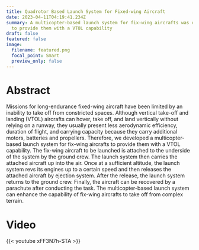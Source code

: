 ```yaml
---
title: Quadrotor Based Launch System for Fixed-wing Aircraft
date: 2023-04-11T04:19:41.234Z
summary: A multicopter-based launch system for fix-wing aircrafts was developed
  to provide them with a VTOL capability
draft: false
featured: false
image:
  filename: featured.png
  focal_point: Smart
  preview_only: false
---
```

# Abstract


Missions for long-endurance fixed-wing aircraft have been limited by an inability to take off from constricted spaces. Although vertical take-off and landing (VTOL) aircrafts can hover, take off, and land vertically without relying on a runway, they usually present less aerodynamic efficiency, duration of flight, and carrying capacity because they carry additional motors, batteries and propellers. Therefore, we developed a multicopter-based launch system for fix-wing aircrafts to provide them with a VTOL capability. The fix-wing aircraft to be launched is attached to the underside of the system by the ground crew. The launch system then carries the attached aircraft up into the air. Once at a sufficient altitude, the launch system revs its engines up to a certain speed and then releases the attached aircraft by ejection system. After the release, the launch system returns to the ground crew. Finally, the aircraft can be recovered by a parachute after conducting the task. The multicopter-based launch system can enhance the capability of fix-wing aircrafts to take off from complex terrain.



# V﻿ideo

{{< youtube xFF3N7h-STA >}}